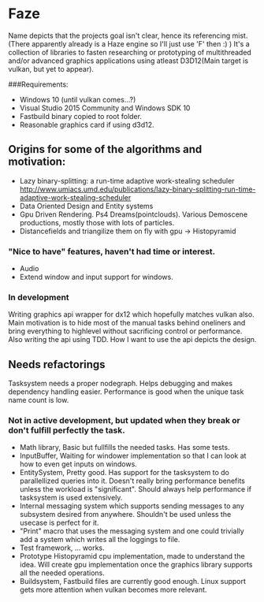 # Faze
Name depicts that the projects goal isn't clear, hence its referencing mist. (There apparently already is a Haze engine so I'll just use 'F' then :) )
It's a collection of libraries to fasten researching or prototyping of multithreaded and/or advanced graphics applications using atleast D3D12(Main target is vulkan, but yet to appear).

###Requirements:
- Windows 10 (until vulkan comes...?)
- Visual Studio 2015 Community and Windows SDK 10
- Fastbuild binary copied to root folder.
- Reasonable graphics card if using d3d12.


## Origins for some of the algorithms and motivation:
- Lazy binary-splitting: a run-time adaptive work-stealing scheduler http://www.umiacs.umd.edu/publications/lazy-binary-splitting-run-time-adaptive-work-stealing-scheduler
- Data Oriented Design and Entity systems
- Gpu Driven Rendering. Ps4 Dreams(pointclouds). Various Demoscene productions, mostly those with lots of particles.
- Distancefields and triangilize them on fly with gpu -> Histopyramid

### "Nice to have" features, haven't had time or interest.
- Audio
- Extend window and input support for windows.


### In development
Writing graphics api wrapper for dx12 which hopefully matches vulkan also. Main motivation is to hide most of the manual tasks behind oneliners and bring everything to highlevel without sacrificing control or performance.
Also writing the api using TDD. How I want to use the api depicts the design.

## Needs refactorings
Tasksystem needs a proper nodegraph. Helps debugging and makes dependency handling easier. Performance is good when the unique task name count is low.

### Not in active development, but updated when they break or don't fulfill perfectly the task.
- Math library, Basic but fullfills the needed tasks. Has some tests.
- InputBuffer, Waiting for windower implementation so that I can look at how to even get inputs on windows.
- EntitySystem, Pretty good. Has support for the tasksystem to do parallellized queries into it. Doesn't really bring performance benefits unless the workload is "significant". Should always help performance if tasksystem is used extensively.
- Internal messaging system which supports sending messages to any subsystem desired from anywhere. Shouldn't be used unless the usecase is perfect for it.
- "Print" macro that uses the messaging system and one could trivially add a system which writes all the loggings to file.
- Test framework, ... works.
- Prototype Histopyramid cpu implementation, made to understand the idea. Will create gpu implementation once the graphics library supports all the needed operations.
- Buildsystem, Fastbuild files are currently good enough. Linux support gets more attention when vulkan becomes more relevant.
